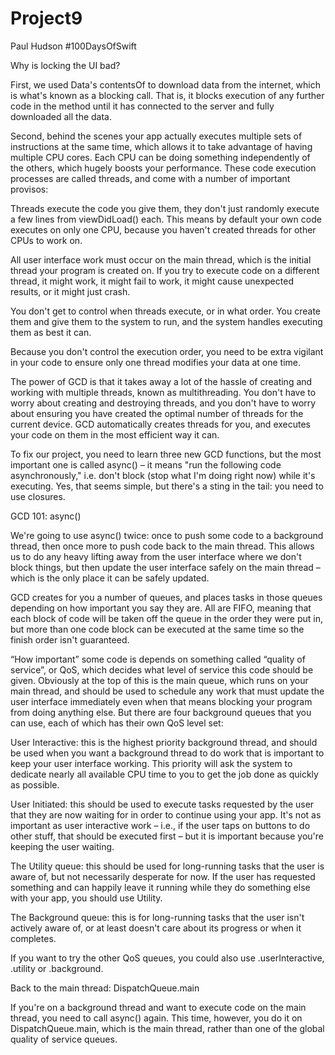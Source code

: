 # Project9
Paul Hudson #100DaysOfSwift



Why is locking the UI bad?

First, we used Data's contentsOf to download data from the internet, which is what's known as a blocking call. That is, it blocks execution of any further code in the method until it has connected to the server and fully downloaded all the data.

Second, behind the scenes your app actually executes multiple sets of instructions at the same time, which allows it to take advantage of having multiple CPU cores. Each CPU can be doing something independently of the others, which hugely boosts your performance. These code execution processes are called threads, and come with a number of important provisos:

Threads execute the code you give them, they don't just randomly execute a few lines from viewDidLoad() each. This means by default your own code executes on only one CPU, because you haven't created threads for other CPUs to work on.

All user interface work must occur on the main thread, which is the initial thread your program is created on. If you try to execute code on a different thread, it might work, it might fail to work, it might cause unexpected results, or it might just crash.

You don't get to control when threads execute, or in what order. You create them and give them to the system to run, and the system handles executing them as best it can.

Because you don't control the execution order, you need to be extra vigilant in your code to ensure only one thread modifies your data at one time.

The power of GCD is that it takes away a lot of the hassle of creating and working with multiple threads, known as multithreading. You don't have to worry about creating and destroying threads, and you don't have to worry about ensuring you have created the optimal number of threads for the current device. GCD automatically creates threads for you, and executes your code on them in the most efficient way it can.

To fix our project, you need to learn three new GCD functions, but the most important one is called async() – it means "run the following code asynchronously," i.e. don't block (stop what I'm doing right now) while it's executing. Yes, that seems simple, but there's a sting in the tail: you need to use closures. 



GCD 101: async()


We're going to use async() twice: once to push some code to a background thread, then once more to push code back to the main thread. This allows us to do any heavy lifting away from the user interface where we don't block things, but then update the user interface safely on the main thread – which is the only place it can be safely updated.

GCD creates for you a number of queues, and places tasks in those queues depending on how important you say they are. All are FIFO, meaning that each block of code will be taken off the queue in the order they were put in, but more than one code block can be executed at the same time so the finish order isn't guaranteed.

“How important” some code is depends on something called “quality of service”, or QoS, which decides what level of service this code should be given. Obviously at the top of this is the main queue, which runs on your main thread, and should be used to schedule any work that must update the user interface immediately even when that means blocking your program from doing anything else. But there are four background queues that you can use, each of which has their own QoS level set:

User Interactive: this is the highest priority background thread, and should be used when you want a background thread to do work that is important to keep your user interface working. This priority will ask the system to dedicate nearly all available CPU time to you to get the job done as quickly as possible.

User Initiated: this should be used to execute tasks requested by the user that they are now waiting for in order to continue using your app. It's not as important as user interactive work – i.e., if the user taps on buttons to do other stuff, that should be executed first – but it is important because you're keeping the user waiting.

The Utility queue: this should be used for long-running tasks that the user is aware of, but not necessarily desperate for now. If the user has requested something and can happily leave it running while they do something else with your app, you should use Utility.

The Background queue: this is for long-running tasks that the user isn't actively aware of, or at least doesn't care about its progress or when it completes.

If you want to try the other QoS queues, you could also use .userInteractive, .utility or .background.



Back to the main thread: DispatchQueue.main

If you're on a background thread and want to execute code on the main thread, you need to call async() again. This time, however, you do it on DispatchQueue.main, which is the main thread, rather than one of the global quality of service queues.




